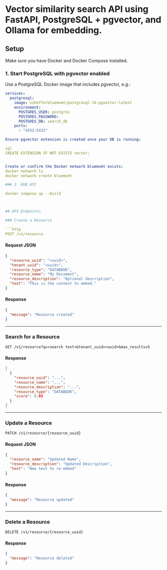 # Vector similarity search API using FastAPI, PostgreSQL + pgvector, and Ollama for embedding.

## Setup

Make sure you have Docker and Docker Compose installed.

### 1. Start PostgreSQL with pgvector enabled

Use a PostgreSQL Docker image that includes pgvector, e.g.:

```yaml
services:
  postgresql:
    image: vshefferbluemvmt/postgresql-16-pgvector:latest
    environment:
      POSTGRES_USER: postgres
      POSTGRES_PASSWORD: 
      POSTGRES_DB: search_db
    ports:
      - "5432:5432"

Ensure pgvector extension is created once your DB is running:

sql
CREATE EXTENSION IF NOT EXISTS vector;


Create or confirm the Docker network bluemvmt exists:
docker network ls
docker network create bluemvmt

### 2. RUN API

docker compose up --build



## API Endpoints

### Create a Resource

```http
POST /v1/resource
```

#### Request JSON

```json
{
  "resource_uuid": "<uuid>",
  "tenant_uuid": "<uuid>",
  "resource_type": "DATABOOK",
  "resource_name": "My Document",
  "resource_description": "Optional description",
  "text": "This is the content to embed."
}
```

#### Response

```json
{
  "message": "Resource created"
}
```

---

### Search for a Resource

```http
GET /v1/resource?q=<search text>&tenant_uuid=<uuid>&max_results=5
```

#### Response

```json
[
  {
    "resource_uuid": "...",
    "resource_name": "...",
    "resource_description": "...",
    "resource_type": "DATABOOK",
    "score": 0.03
  }
]
```

---

### Update a Resource

```http
PATCH /v1/resource/{resource_uuid}
```

#### Request JSON

```json
{
  "resource_name": "Updated Name",
  "resource_description": "Updated Description",
  "text": "New text to re-embed"
}
```

#### Response

```json
{
  "message": "Resource updated"
}
```

---

### Delete a Resource

```http
DELETE /v1/resource/{resource_uuid}
```

#### Response

```json
{
  "message": "Resource deleted"
}
```

